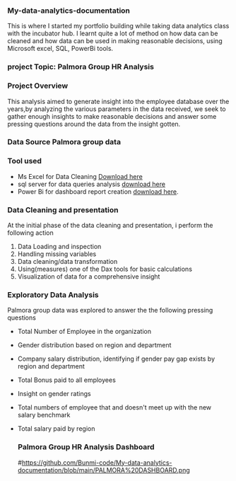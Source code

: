 ### My-data-analytics-documentation
This is where I started my portfolio building while taking data analytics class with the incubator hub.
I learnt quite a lot of method on how data can be cleaned and how data can be used in making reasonable decisions, using Microsoft excel, SQL, PowerBi tools. 
### project Topic: Palmora Group HR Analysis 
### Project Overview
This analysis aimed to generate insight into the employee database over the years,by analyzing the various parameters in the data received, we seek to gather enough insights to make reasonable decisions and answer some pressing questions around the data from the insight gotten. 
### Data Source Palmora group data 
### Tool used
- Ms Excel for Data Cleaning [Download here](https://www.microsoft.com)
- sql server for data queries analysis [download here](https://www.microsoft.com) 
- Power Bi for dashboard report creation  [download here](https://www.microsoft.com).

### Data Cleaning and presentation
At the initial phase of the data cleaning and presentation, i perform the following action 
1. Data Loading and inspection 
2. Handling missing variables
3. Data cleaning/data transformation
4. Using(measures) one of the Dax tools for basic calculations 
5. Visualization of data for a comprehensive insight

   
  ### Exploratory Data Analysis 
Palmora group data was explored to answer the the following pressing questions  
- Total Number of Employee in the organization
- Gender distribution based on region and department
- Company salary distribution, identifying if gender pay gap exists by region and department
- Total Bonus paid to all employees
- Insight on gender ratings
- Total numbers of employee that and doesn't meet up with the new salary benchmark
- Total salary paid by region

  ### Palmora Group HR Analysis Dashboard

  #https://github.com/Bunmi-code/My-data-analytics-documentation/blob/main/PALMORA%20DASHBOARD.png
  
